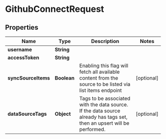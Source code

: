

# GithubConnectRequest


## Properties

| Name | Type | Description | Notes |
|------------ | ------------- | ------------- | -------------|
|**username** | **String** |  |  |
|**accessToken** | **String** |  |  |
|**syncSourceItems** | **Boolean** | Enabling this flag will fetch all available content from the source to be listed via list items endpoint |  [optional] |
|**dataSourceTags** | **Object** | Tags to be associated with the data source. If the data source already has tags set, then an upsert will be performed. |  [optional] |



